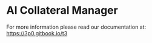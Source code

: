 # AI Collateral Manager

For more information please read our documentation at: https://3p0.gitbook.io/t3